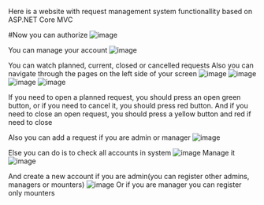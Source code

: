 Here is a website with request management system functionallity based on ASP.NET Core MVC

#Now you can authorize
![image](https://github.com/laeof/Request-management-system/assets/66406936/77033709-33e4-4ed5-8cac-4da8b4f0097d)

You can manage your account
![image](https://github.com/laeof/Request-management-system/assets/66406936/01963ab4-bea6-4f78-8a0d-3443f74dc4d7)

You can watch planned, current, closed or cancelled requests
Also you can navigate through the pages on the left side of your screen
![image](https://github.com/laeof/Request-management-system/assets/66406936/5e85a3ed-08f3-4428-b20d-72fb38e84576)
![image](https://github.com/laeof/Request-management-system/assets/66406936/c7d09a5d-5d0e-41d5-acf0-9c9074639272)
![image](https://github.com/laeof/Request-management-system/assets/66406936/cd1f05d9-fdfc-4a30-8b9b-2a8cbba5d630)
![image](https://github.com/laeof/Request-management-system/assets/66406936/2fefdc8b-5394-41e3-86b7-eb15147d51ca)

If you need to open a planned request, you should press an open green button, or if you need to cancel it, you should press red button.
And if you need to close an open request, you should press a yellow button and red if need to close

Also you can add a request if you are admin or manager
![image](https://github.com/laeof/Request-management-system/assets/66406936/3ca753e0-4970-4e6f-a031-08eb04d69243)

Else you can do is to check all accounts in system
![image](https://github.com/laeof/Request-management-system/assets/66406936/86d70328-e13e-43e1-8588-ee7f943c4137)
Manage it
![image](https://github.com/laeof/Request-management-system/assets/66406936/5c135ebb-4027-4252-9fde-84b18d8c6064)

And create a new account if you are admin(you can register other admins, managers or mounters)
![image](https://github.com/laeof/Request-management-system/assets/66406936/ef4632e2-94f1-45a4-a267-a19d2b41c016)
Or if you are manager you can register only mounters








